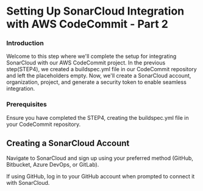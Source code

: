 # Setting Up SonarCloud Integration with AWS CodeCommit - Part 2

### Introduction
Welcome to this step where we'll complete the setup for integrating SonarCloud with our AWS CodeCommit project. In the previous step(STEP4), we created a buildspec.yml file in our CodeCommit repository and left the placeholders empty. Now, we'll create a SonarCloud account, organization, project, and generate a security token to enable seamless integration.

### Prerequisites
Ensure you have completed the STEP4, creating the buildspec.yml file in your CodeCommit repository.

## Creating a SonarCloud Account
Navigate to SonarCloud and sign up using your preferred method (GitHub, Bitbucket, Azure DevOps, or GitLab).

If using GitHub, log in to your GitHub account when prompted to connect it with SonarCloud.
